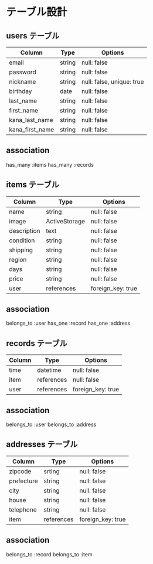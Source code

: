 # テーブル設計

## users テーブル

| Column          | Type   | Options                   |
| --------        | ------ | -----------               |
| email           | string | null: false               |
| password        | string | null: false               |
| nickname        | string | null: false, unique: true |
| birthday        | date   | null: false               |
| last_name       | string | null: false               | 
| first_name      | string | null: false               |
| kana_last_name  | string | null: false               |
| kana_first_name | string | null: false               |

## association
has_many :items
has_many :records



## items テーブル

| Column       | Type            | Options          |
| ---------    | ------          | -----------      |
| name         | string          | null: false      |
| image        | ActiveStorage   | null: false      |
| description  | text            | null: false      |
| condition    | string          | null: false      |
| shipping     | string          | null: false      |
| region       | string          | null: false      |
| days         | string          | null: false      |
| price        | string          | null: false      |
| user         | references      | foreign_key: true |

## association
  belongs_to :user
  has_one :record
  has_one :address

  


## records テーブル

| Column     | Type          | Options           |
| ---------  | ------        | -----------       |
| time       | datetime      | null: false       |
| item       | references    | null: false       |
| user       | references    | foreign_key: true |

## association
  belongs_to :user
  belongs_to :address



  ## addresses テーブル

| Column     | Type      | Options           |
| ---------  | ------    | -----------       |
| zipcode    | srting    | null: false       |
| prefecture | string    | null: false       |
| city       | string    | null: false       |
| house      | string    | null: false       |
| telephone  | string    | null: false       |
| item       | references| foreign_key: true |

## association
  belongs_to :record
  belongs_to :item